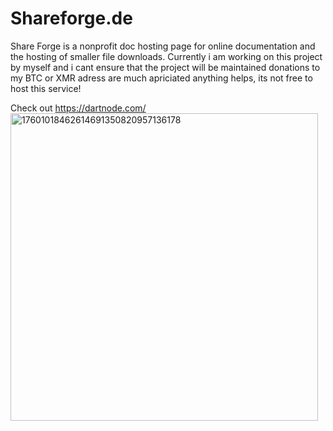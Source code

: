 # Shareforge.de
Share Forge is a nonprofit doc hosting page for online documentation and the hosting of smaller file downloads. Currently i am working on this project by myself and i cant ensure that the project will be maintained donations to my BTC or XMR adress are much apriciated anything helps, its not free to host this service!

Check out
https://dartnode.com/
<img width="492" height="492" alt="17601018462614691350820957136178" src="https://github.com/user-attachments/assets/aec60703-9a79-4bbe-91d1-589d834dabaf" />
